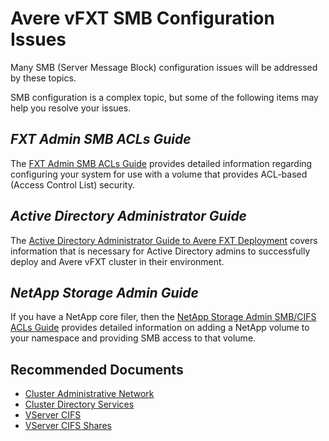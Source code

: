 <properties
    pageTitle="Avere vFXT SMB Issues"
    description="Resolve issues with Avere vFXT SMB Configurations."
    infoBubbleText="Avere vFXT SMB Configuration Issues"
    authors="jbut"
    ms.author="jebutl"
    displayOrder="1"
    articleId="averevfxt-smb"
    diagnosticScenario=""
    selfHelpType="generic"
    supportTopicIds="32609695"
    resourceTags=""
    productPesIds="16506"
    cloudEnvironments="public"
/>

# Avere vFXT SMB Configuration Issues

Many SMB (Server Message Block) configuration issues will be addressed by these topics.

SMB configuration is a complex topic, but some of the following items may help you resolve your issues.

## *FXT Admin SMB ACLs Guide*

The [FXT Admin SMB ACLs Guide](https://azure.github.io/Avere/legacy/pdf/avere_fxt_admin_smb_acl_guide-2016.pdf) provides detailed information regarding configuring your system for use with a volume that provides ACL-based (Access Control List) security.

## *Active Directory Administrator Guide*

The [Active Directory Administrator Guide to Avere FXT Deployment](https://azure.github.io/Avere/legacy/pdf/ADAdminCIFSACLsGuide_20140716.pdf) covers information that is necessary for Active Directory admins to successfully deploy and Avere vFXT cluster in their environment.

## *NetApp Storage Admin Guide*

If you have a NetApp core filer, then the [NetApp Storage Admin SMB/CIFS ACLs Guide](https://azure.github.io/Avere/legacy/pdf/avere_netapp_admin_smb_acl_guide-2016.pdf) provides detailed information on adding a NetApp volume to your namespace and providing SMB access to that volume.

## **Recommended Documents**

* [Cluster Administrative Network](https://azure.github.io/Avere/legacy/ops_guide/4_7/html/gui_admin_network.html)
* [Cluster Directory Services](https://azure.github.io/Avere/legacy/ops_guide/4_7/html/gui_directory_services.html)
* [VServer CIFS](https://azure.github.io/Avere/legacy/ops_guide/4_7/html/gui_cifs.html)
* [VServer CIFS Shares](https://azure.github.io/Avere/legacy/ops_guide/4_7/html/gui_cifs_shares.html)
